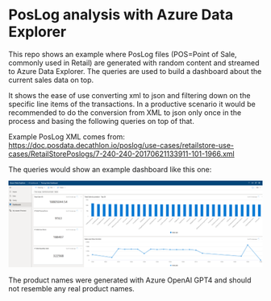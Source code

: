 # PosLog analysis with Azure Data Explorer

This repo shows an example where PosLog files (POS=Point of Sale, commonly used in Retail) are generated with random content and streamed to Azure Data Explorer.
The queries are used to build a dashboard about the current sales data on top.

It shows the ease of use converting xml to json and filtering down on the specific line items of the transactions.
In a productive scenario it would be recommended to do the conversion from XML to json only once in the process and basing the following queries on top of that.

Example PosLog XML comes from: 
https://doc.posdata.decathlon.io/poslog/use-cases/retailstore-use-cases/RetailStorePoslogs/7-240-240-20170621133911-101-1966.xml

The queries would show an example dashboard like this one:

![Example Dashboard with KPIs](Example%20Dashboard.png)

The product names were generated with Azure OpenAI GPT4 and should not resemble any real product names.